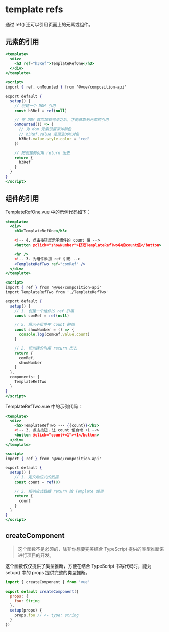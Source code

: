 # template refs

通过 ref() 还可以引用页面上的元素或组件。

## 元素的引用

```jsx
<template>
  <div>
    <h3 ref="h3Ref">TemplateRefOne</h3>
  </div>
</template>

<script>
import { ref, onMounted } from '@vue/composition-api'

export default {
  setup() {
    // 创建一个 DOM 引用
    const h3Ref = ref(null)

    // 在 DOM 首次加载完毕之后，才能获取到元素的引用
    onMounted(() => {
      // 为 dom 元素设置字体颜色
      // h3Ref.value 是原生DOM对象
      h3Ref.value.style.color = 'red'
    })

    // 把创建的引用 return 出去
    return {
      h3Ref
    }
  }
}
</script>
```

## 组件的引用

TemplateRefOne.vue 中的示例代码如下：

```jsx
<template>
  <div>
    <h3>TemplateRefOne</h3>

    <!-- 4. 点击按钮展示子组件的 count 值 -->
    <button @click="showNumber">获取TemplateRefTwo中的count值</button>

    <hr />
    <!-- 3. 为组件添加 ref 引用 -->
    <TemplateRefTwo ref="comRef" />
  </div>
</template>

<script>
import { ref } from '@vue/composition-api'
import TemplateRefTwo from './TemplateRefTwo'

export default {
  setup() {
    // 1. 创建一个组件的 ref 引用
    const comRef = ref(null)

    // 5. 展示子组件中 count 的值
    const showNumber = () => {
      console.log(comRef.value.count)
    }

    // 2. 把创建的引用 return 出去
    return {
      comRef,
      showNumber
    }
  },
  components: {
    TemplateRefTwo
  }
}
</script>
```

TemplateRefTwo.vue 中的示例代码：

```jsx
<template>
  <div>
    <h5>TemplateRefTwo --- {{count}}</h5>
    <!-- 3. 点击按钮，让 count 值自增 +1 -->
    <button @click="count+=1">+1</button>
  </div>
</template>

<script>
import { ref } from '@vue/composition-api'

export default {
  setup() {
    // 1. 定义响应式的数据
    const count = ref(0)

    // 2. 把响应式数据 return 给 Template 使用
    return {
      count
    }
  }
}
</script>
```

## createComponent

> 这个函数不是必须的，除非你想要完美结合 TypeScript 提供的类型推断来进行项目的开发。

这个函数仅仅提供了类型推断，方便在结合 TypeScript 书写代码时，能为 setup() 中的 props 提供完整的类型推断。

```jsx
import { createComponent } from 'vue'

export default createComponent({
  props: {
    foo: String
  },
  setup(props) {
    props.foo // <- type: string
  }
})
```
